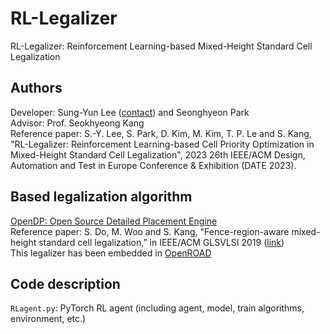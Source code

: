 # RL-Legalizer
RL-Legalizer: Reinforcement Learning-based Mixed-Height Standard Cell Legalization

## Authors
Developer: Sung-Yun Lee ([contact](syun.lee@postech.ac.kr)) and Seonghyeon Park \
Advisor:   Prof. Seokhyeong Kang \
Reference paper: S.-Y. Lee, S. Park, D. Kim, M. Kim, T. P. Le and S. Kang, "RL-Legalizer: Reinforcement Learning-based Cell Priority Optimization in Mixed-Height Standard Cell Legalization", 2023 26th IEEE/ACM Design, Automation and Test in Europe Conference \& Exhibition (DATE 2023).

## Based legalization algorithm
[OpenDP: Open Source Detailed Placement Engine](https://github.com/sanggido/OpenDP) \
Reference paper: S. Do, M. Woo and S. Kang, "Fence-region-aware mixed-height standard cell legalization,” in IEEE/ACM GLSVLSI 2019 ([link](https://dl.acm.org/doi/10.1145/3299874.3318012)) \
This legalizer has been embedded in [OpenROAD](https://github.com/The-OpenROAD-Project/OpenROAD/tree/master/src/dpl)

## Code description

`RLagent.py`: PyTorch RL agent (including agent, model, train algorithms, environment, etc.)


